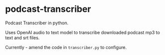 # podcast-transcriber

Podcast Transcriber in python.

Uses OpenAI audio to text model to transcribe downloaded podcast mp3 to text and srt files.

Currently - amend the code in `transcriber.py` to configure.
